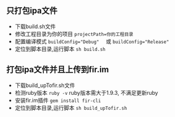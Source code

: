## 只打包ipa文件

-  下载build.sh文件              
-  修改工程目录为你的项目   `projectPath=你的工程目录`
-  配置编译模式                     `buildConfig="Debug"  ` 或 `buildConfig="Release"`
-  定位到脚本目录,运行脚本   `sh build.sh`

## 打包ipa文件并且上传到fir.im
-  下载build_upTofir.sh文件   
-  检测ruby版本 `ruby -v`  ruby版本需大于1.9.3, 不满足更新ruby
-  安装fir.im插件  `gem install fir-cli`
-  定位到脚本目录,运行脚本  `sh build_upTofir.sh`  
